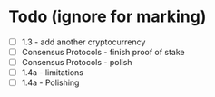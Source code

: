 # Todo (ignore for marking)

* [ ] 1.3 - add another cryptocurrency
* [ ] Consensus Protocols - finish proof of stake
* [ ] Consensus Protocols - polish
* [ ] 1.4a - limitations
* [ ] 1.4a - Polishing
